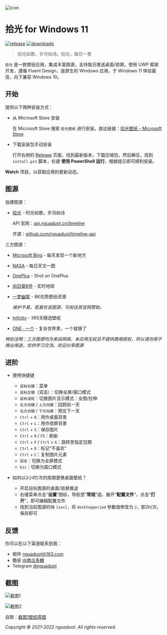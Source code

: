 ![icon](https://cdn.jsdelivr.net/gh/nguaduot/TimelineWallpaper/Assets/StoreLogo.scale-200.png)

# 拾光 for Windows 11

[![release](https://img.shields.io/github/v/release/nguaduot/TimelineWallpaper)](https://github.com/nguaduot/TimelineWallpaper/releases)
[![downloads](https://img.shields.io/github/downloads/nguaduot/TimelineWallpaper/total)](https://github.com/nguaduot/TimelineWallpaper/releases)

> 拾光如歌，岁月如诗。拾光，每日一景

`拾光` 是一款壁纸应用，集成丰富图源，支持每日推送桌面/锁屏。使用 UWP 框架开发，遵循 Fluent Design，是原生的 Windows 应用，于 Windows 11 体验最佳，向下兼容 Windows 10。

## 开始

提供以下两种安装方式：

+ 从 Microsoft Store 安装
  
  在 Microsoft Store 搜索 `拾光壁纸` 进行安装。直达链接：[拾光壁纸 - Microsoft Store](https://www.microsoft.com/store/apps/9N7VHQ989BB7)

+ 下载安装包手动安装
  
  打开右侧的 [Release](https://github.com/nguaduot/TimelineWallpaper/releases) 页面，找到最新版本，下载压缩包，然后解压，找到 `install.ps1` 脚本，右键 **使用 PowerShell 运行**，根据提示即可顺利安装。

**Watch** 项目，以获取应用的更新动态。

## 图源

自建图源：

+ [拾光](https://api.nguaduot.cn/timeline/doc) - 时光如歌，岁月如诗

  API 官网：[api.nguaduot.cn/timeline](https://api.nguaduot.cn/timeline/doc)
  
  开源：[github.com/nguaduot/timeline-api](https://github.com/nguaduot/timeline-api)

三方图源：

+ [Microsoft Bing](https://cn.bing.com) - 每天发现一个新地方
+ [NASA](https://apod.nasa.gov/apod) - 每日天文一图
+ [OnePlus](https://photos.oneplus.com) - Shot on OnePlus
+ [向日葵8号](https://himawari8.nict.go.jp/) - 实时地球
+ [一梦幽黎](https://www.ymyouli.com) - 8K优质壁纸资源

  *维护不易，若喜欢该图源，可前往其官网赞助。*

+ [Infinity](http://cn.infinitynewtab.com) - 365天精选壁纸
+ [ONE · 一个](http://m.wufazhuce.com/one) - 复杂世界里，一个就够了

*特别注明：三方图源均为来自网络，本应用无权且不提供商用授权，所以请勿用于商业用途，仅供学习交流。欢迎分享图源*

## 进阶

+ 使用快捷键
  + `鼠标右键`：菜单
  + `鼠标左键`（双击）：切换全屏/窗口模式
  + `鼠标滚轮`：切换图片显示模式：全图/拉伸
  + `左方向键` / `上方向键`：回顾前一天
  + `右方向键` / `下方向键`：预览下一天
  + `Ctrl` + `B`：用作桌面背景
  + `Ctrl` + `L`：用作锁屏背景
  + `Ctrl` + `S`：保存图片
  + `Ctrl` + `R` / `F5`：刷新
  + `Ctrl` + `F` / `Ctrl` + `G`：跳转至指定日期
  + `Ctrl` + `D`：标记“不喜欢”
  + `Ctrl` + `C`：复制图片元素
  + `回车`：切换为全屏模式
  + `Esc`：切换为窗口模式

+ 如何以2小时/次的周期更换桌面壁纸？
  + 开启目标图源的桌面/锁屏推送
  + 右键菜单点击“**设置**”图标，导航至“**常规**”组，展开“**配置文件**”，点击“**打开**”，即可编辑配置文件
  + 找到当前图源的块 `[xxx]`，将 `desktopperiod` 参数值修改为 `2`，即2h/次，保存即可

## 反馈

你可以在以下渠道联系到我：
+ 邮件 [nguaduot@163.com](mailto:nguaduot@163.com)
+ 酷安 [@南瓜多糖](http://www.coolapk.com/u/474144)
+ Telegram [@nguaduot](https://t.me/nguaduot)

## 截图

![截图1](https://cdn.jsdelivr.net/gh/nguaduot/TimelineWallpaper/screenshot.jpg)

![截图2](https://s3.bmp.ovh/imgs/2021/12/001241e0a14ef263.gif)

自取：[截图1壁纸原图](https://s3.bmp.ovh/imgs/2021/11/5db69c315b1ab3e3.jpg)

*Copyright © 2021-2022 nguaduot. All rights reserved.*
